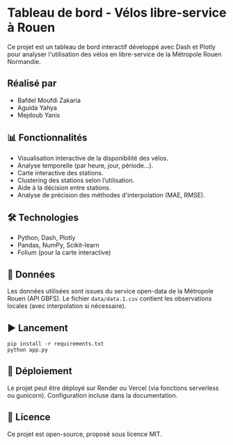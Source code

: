 # Tableau de bord - Vélos libre-service à Rouen

Ce projet est un tableau de bord interactif développé avec Dash et Plotly pour analyser l'utilisation des vélos en libre-service de la Métropole Rouen Normandie.

## Réalisé par
- Bafdel Moufdi Zakaria
- Aguida Yahya
- Mejdoub Yanis

## 📊 Fonctionnalités
- Visualisation interactive de la disponibilité des vélos.
- Analyse temporelle (par heure, jour, période...).
- Carte interactive des stations.
- Clustering des stations selon l’utilisation.
- Aide à la décision entre stations.
- Analyse de précision des méthodes d'interpolation (MAE, RMSE).


## 🛠️ Technologies
- Python, Dash, Plotly
- Pandas, NumPy, Scikit-learn
- Folium (pour la carte interactive)

## 📁 Données
Les données utilisées sont issues du service open-data de la Métropole Rouen (API GBFS). Le fichier `data/data.1.csv` contient les observations locales (avec interpolation si nécessaire).

## ▶️ Lancement
```
pip install -r requirements.txt
python app.py
```

## 🚀 Déploiement
Le projet peut être déployé sur Render ou Vercel (via fonctions serverless ou gunicorn). Configuration incluse dans la documentation.

## 📄 Licence
Ce projet est open-source, proposé sous licence MIT.

